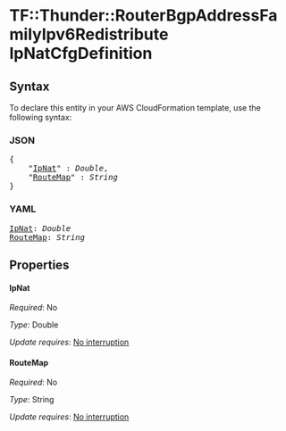# TF::Thunder::RouterBgpAddressFamilyIpv6Redistribute IpNatCfgDefinition

## Syntax

To declare this entity in your AWS CloudFormation template, use the following syntax:

### JSON

<pre>
{
    "<a href="#ipnat" title="IpNat">IpNat</a>" : <i>Double</i>,
    "<a href="#routemap" title="RouteMap">RouteMap</a>" : <i>String</i>
}
</pre>

### YAML

<pre>
<a href="#ipnat" title="IpNat">IpNat</a>: <i>Double</i>
<a href="#routemap" title="RouteMap">RouteMap</a>: <i>String</i>
</pre>

## Properties

#### IpNat

_Required_: No

_Type_: Double

_Update requires_: [No interruption](https://docs.aws.amazon.com/AWSCloudFormation/latest/UserGuide/using-cfn-updating-stacks-update-behaviors.html#update-no-interrupt)

#### RouteMap

_Required_: No

_Type_: String

_Update requires_: [No interruption](https://docs.aws.amazon.com/AWSCloudFormation/latest/UserGuide/using-cfn-updating-stacks-update-behaviors.html#update-no-interrupt)

